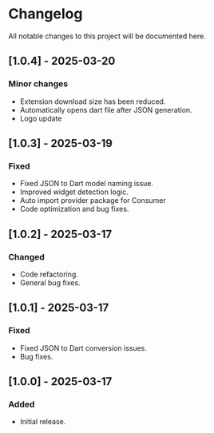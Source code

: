 # Changelog

All notable changes to this project will be documented here.

## [1.0.4] - 2025-03-20

### Minor changes

- Extension download size has been reduced.
- Automatically opens dart file after JSON generation.
- Logo update

## [1.0.3] - 2025-03-19

### Fixed

- Fixed JSON to Dart model naming issue.
- Improved widget detection logic.
- Auto import provider package for Consumer
- Code optimization and bug fixes.

## [1.0.2] - 2025-03-17

### Changed

- Code refactoring.
- General bug fixes.

## [1.0.1] - 2025-03-17

### Fixed

- Fixed JSON to Dart conversion issues.
- Bug fixes.

## [1.0.0] - 2025-03-17

### Added

- Initial release.
